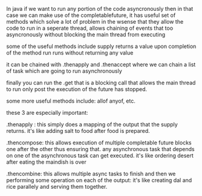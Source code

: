 In java if we want to run any portion of the code asyncronously then in that case we can make use  of the completablefuture, it has useful set of methods which solve a lot of problem in the wsense that they allow the code to run in a seperate thread, allows chaining of events that too asyncronously without blocking the main thread from executing 

some of the useful methods include
supply returns a value upon completion of the method
run runs without returning any value

it can be chained with .thenapply and .thenaccept where we can chain a list of task which are going to run asynchronously 

finally you can run the .get that is a blocking call that allows the main thread to run only post the execution of the future has stopped.

some more useful methods include:
allof
anyof, etc.

these 3 are especially important:

.thenapply : this simply does a mapping of the output that the supply returns.
it's like adding salt to food after food is prepared.


.thencompose: this allows execution of multiple completable future blocks one after the other thus ensuring that. any asynchronous task that depends on one of the asynchronous task can get executed.
it's like ordering desert after eating the maindish is over

.thencombine: this allows multiple  async tasks to finish and then we performing some operation on each of the output:
it's like creating dal and rice parallely and serving them together.